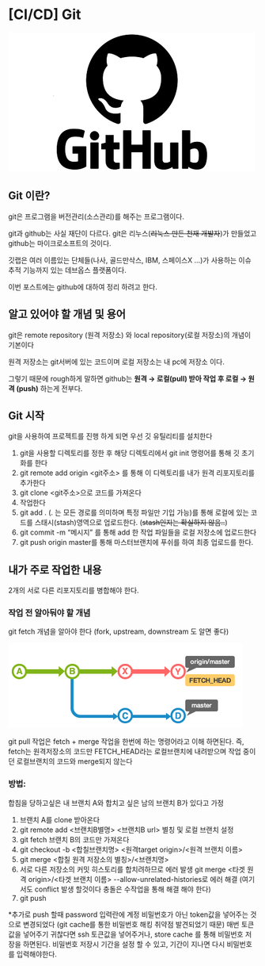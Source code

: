 # [CI/CD] Git

![GitHub](/assets/img/GitHub.png)

## Git 이란?

git은 프로그램을 버전관리(소스관리)를 해주는 프로그램이다.

git과 github는 사실 재단이 다르다. git은 리누스(~~리눅스 만든 천재 개발자~~)가 만들었고 github는 마이크로소프트의 것이다.

깃랩은 여러 이름있는 단체들(나사, 골드만삭스, IBM, 스페이스X …)가 사용하는 이슈 추적 기능까지 있는 데브옵스 플랫폼이다.

이번 포스트에는 github에 대하여 정리 하려고 한다.

## 알고 있어야 할 개념 및 용어

git은 remote repository (원격 저장소) 와 local repository(로컬 저장소)의 개념이 기본이다

원격 저장소는 git서버에 있는 코드이며 로컬 저장소는 내 pc에 저장소 이다.

그렇기 때문에 rough하게 말하면 github는 **원격 → 로컬(pull) 받아 작업 후  로컬 → 원격 (push)** 하는게 전부다.

## Git 시작

git을 사용하여 프로젝트를 진행 하게 되면 우선 깃 유틸리티를 설치한다

1. git을 사용할 디렉토리를 정한 후 해당 디렉토리에서 git init 명령어를 통해 깃 초기화를 한다
2. git remote add origin <git주소> 를 통해 이 디렉토리를 내가 원격 리포지토리를 추가한다
3. git clone <git주소>으로 코드를 가져온다
4. 작업한다
5. git add . (. 는 모든 경로를 의미하며 특정 파일만 기입 가능)를 통해 로컬에 있는 코드를 스태시(stash)영역으로 업로드한다. (~~stash인지는 확실하지 않음..~~)
6. git commit -m “메시지” 를 통해 add 한 작업 파일들을 로컬 저장소에 업로드한다
7. git push origin master를 통해 마스터브랜치에 푸쉬를 하여 최종 업로드를 한다.

## 내가 주로 작업한 내용

2개의 서로 다른 리포지토리를 병합해야 한다.

### 작업 전 알아둬야 할 개념

git fetch 개념을 알아야 한다 (fork, upstream, downstream 도 알면 좋다)

![GitHub](/assets/img/git_fetch.png)

git pull 작업은 fetch + merge 작업을 한번에 하는 명령어라고 이해 하면된다. 즉, fetch는 원격저장소의 코드만 FETCH_HEAD라는 로컬브랜치에 내려받으며 작업 중이던 로컬브랜치의 코드와 merge되지 않는다

### 방법:

 합침을 당하고싶은 내 브랜치 A와 합치고 싶은 남의 브랜치 B가 있다고 가정 

1. 브랜치 A를 clone 받아온다
2. git remote add <브랜치B별명> <브랜치B url> 별칭 및 로컬 브랜치 설정
3. git fetch 브랜치 B의 코드만 가져온다
4. git checkout -b <합칠브랜치명> <원격target origin>/<원격 브랜치 이름>
5. git merge <합칠 원격 저장소의 별칭>/<브랜치명>
6. 서로 다른 저장소의 커밋 히스토리를 합치려하므로 에러 발생 git merge <타겟 원격 origin>/<타겟 브랜치 이름> --allow-unrelated-histories로 에러 해결 (여기서도 conflict 발생 할것이다 충돌은 수작업을 통해 해결 해야 한다)
7. git push

*추가로 push 할때 password 입력란에 계정 비밀번호가 아닌 token값을 넣어주는 것으로 변경되었다 (git cache를 통한 비밀번호 해킹 취약점 발견되었기 때문) 매번 토큰값을 넣어주기 귀찮다면 ssh 토큰값을 넣어주거나, store cache 를 통해 비밀번호 저장을 하면된다. 비밀번호 저장시 기간을 설정 할 수 있고, 기간이 지나면 다시 비밀번호를 입력해야한다.

